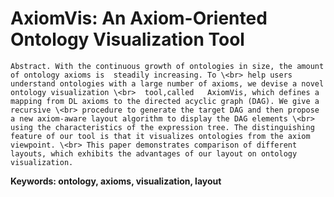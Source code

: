 AxiomVis: An Axiom-Oriented Ontology Visualization Tool
=====================================

    Abstract. With the continuous growth of ontologies in size, the amount of ontology axioms is  steadily increasing. To \<br> help users understand ontologies with a large number of axioms, we devise a novel ontology visualization \<br>  tool,called   AxiomVis, which defines a mapping from DL axioms to the directed acyclic graph (DAG). We give a recursive \<br> procedure to generate the target DAG and then propose a new axiom-aware layout algorithm to display the DAG elements \<br> using the characteristics of the expression tree. The distinguishing feature of our tool is that it visualizes ontologies from the axiom viewpoint. \<br> This paper demonstrates comparison of different layouts, which exhibits the advantages of our layout on ontology visualization.

__Keywords: ontology, axioms, visualization, layout__
